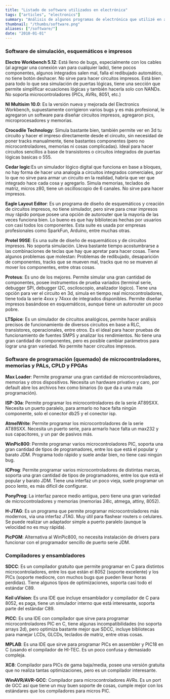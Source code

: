 ```yaml
---
title: "Listado de software utilizados en electrónica"
tags: ["articles", "electronics"]
summary: "Análisis de algunos programas de electrónica que utilizé en algún momento."
thumbnail: "/thumbs/software.png"
aliases: ["/software/"]
date: "2010-01-01"
---
```


### Software de simulación, esquemáticos e impresos
**Electro Workbench 5.12**: Está lleno de bugs, especialmente con los cables (al agregar una conexión van para cualquier lado), tiene pocos componentes, algunos integrados salen mal, falla el redibujado automático, no tiene botón deshacer. No sirve para hacer circuitos impresos. Está bien para todo lo que sea simulación de puertas lógicas, tiene una sección que permite simplificar ecuaciones lógicas y también hacerla solo con NANDs. No soporta microcontroladores (PICs, AVRs, 8051, etc.)

**NI Multisim 10.0**: Es la versión nueva y mejorada del Electronics Workbench, supuestamente corrigieron varios bugs y es más profesional, le agregaron un software para diseñar circuitos impresos, agregaron pics, microprocesadores y memorias.
	
**Crocodile Technology**: Simula bastante bien, también permite ver en 3d tu circuito y hacer el impreso directamente desde el circuito, sin necesidad de poner tracks manualmente, tiene bastantes componentes (pero no microcontroladores, memorias ni cosas complicadas). Ideal para hacer circuitos sencillos a base de transistores o circuitos integrados de puertas lógicas basicas o 555.

**Cedar logic**:Es un simulador lógico digital que funciona en base a bloques, no hay forma de hacer una analogía a circuitos integrados comerciales, por lo que no sirve para armar un circuito en la realidad, habría que ver que integrado hace cada cosa y agregarlo. Simula memorias, teclados de matriz, micros z80, tiene un oscilloscopio de 6 canales. No sirve para hacer impresos.

**Eagle Layout Editor**: Es un programa de diseño de esquemáticos y creación de circuitos impresos, no tiene simulador, pero sirve para crear impresos muy rápido porque posee una opción de autorouter que la mayoría de las veces funciona bien. Lo bueno es que hay bibliotecas hechas por usuarios con casi todos los componentes. Esta suite es usada por empresas profesionales como SparkFun, Arduino, entre muchas otras.

**Protel 99SE**: Es una suite de diseño de esquemáticos y de circuitos impresos. No soporta simulación. Lleva bastante tiempo acostumbrarse a las combinaciones de teclas que hay que apretar para hacer cosas. Tiene algunos problemas que molestan: Problemas de redibujado, desaparición de componentes, tracks que se mueven mal, tracks que no se mueven al mover los componentes, entre otras cosas.

**Proteus**: Es uno de los mejores. Permite simular una gran cantidad de componentes, posee instrumentos de prueba variados (terminal serie, debugger SPI, debugger I2C, osciloscopio, analizador lógico). Tiene una opción para ver el circuito en 3d, simula en tiempo real microcontroladores, tiene toda la serie 4xxx y 74xxx de integrados disponibles. Permite diseñar impresos basándose en esquemáticos, aunque tiene un autorouter un poco pobre. 

**LTSpice**: Es un simulador de circuitos analógicos, permite hacer análisis precisos de funcionamiento de diversos circuitos en base a RLC, transistores, operacionales, entre otros. Es el ideal para hacer pruebas de funcionamiento de fuentes SMPS y analizar los rendimientos. No tiene una gran cantidad de componentes, pero es posible cambiar parámetros para lograr una gran variedad. No permite hacer circuitos impresos.

### Software de programación (quemado) de microcontroladores, memorias y PALs, CPLD y FPGAs

**Max Loader**: Permite programar una gran cantidad de microcontroladores, memorias y otros dispositivos. Necesita un hardware privativo y caro, por default abre los archivos hex como binarios (lo que da a una mala programación).

**ISP-30a**: Permite programar los microcontroladores de la serie AT89SXX. Necesita un puerto paralelo, para armarlo no hace falta ningún componente, solo el conector db25 y el conector isp.

**AtmelWrite**: Permite programar los microcontroladores de la serie AT89SXX. Necesita un puerto serie, para armarlo hace falta un max232 y sus capacitores, y un par de pasivos más.

**WinPic800**: Permite programar varios microcontroladores PIC, soporta una gran cantidad de tipos de programadores, entre los que está el popular y barato JDM. Programa todo rápido y suele andar bien, no tiene casi ningún bug.

**ICProg**: Permite programar varios microcontroladores de distintas marcas, soporta una gran cantidad de tipos de programadores, entre los que está el popular y barato JDM. Tiene una interfaz un poco vieja, suele programar un poco lento, es más dificil de configurar.

**PonyProg**: La interfaz parece medio antigua, pero tiene una gran variedad de microcontroladores y memorias (memorias 24lc, atmega, attiny, 8052).

**H-JTAG**: Es un programa que permite programar microcontroladores más modernos, via una interfaz JTAG. Muy útil para flashear routers o celulares. Se puede realizar un adaptador simple a puerto paralelo (aunque la velocidad no es muy rápida).

**PicPGM**: Alternativa al WinPic800, no necesita instalación de drivers para funcionar con el programador sencillo de puerto serie JDM.


### Compiladores y ensambladores

**SDCC**: Es un compilador gratuito que permite programar en C para distintos microcontroladores, entre los que están el 8052 (soporte excelente) y los PICs (soporte mediocre, con muchos bugs que pueden llevar horas perdidas). Tiene algunos tipos de optimizaciones, soporta casi todo el estándar C89.

**Keil uVision**: Es una IDE que incluye ensamblador y compilador de C para 8052, es paga, tiene un simulador interno que está interesante, soporta parte del estándar C89.

**PICC**: Es una IDE con compilador que sirve para programar microcontroladores PIC en C, tiene algunas incompatibilidades (no soporta arrays 2d), pero optimiza bastante mejor que SDCC, incluye bibliotecas para manejar LCDs, GLCDs, teclados de matriz, entre otras cosas.

**MPLAB**: Es una IDE que sirve para programar PICs en assembler y PIC18 en C (usando el compilador de HI-TEC. Es un poco confusa y demasiado compleja.

**XC8**: Compilador para PICs de gama baja/media, posee una versión gratuita que no realiza tantas optimizaciones, pero es un compilador interesante.

**WinAVR/AVR-GCC**: Compilador para microcontroladores AVRs. Es un port de GCC así que tiene un muy buen soporte de cosas, cumple mejor con los estándares que los compiladores para micros PIC.
